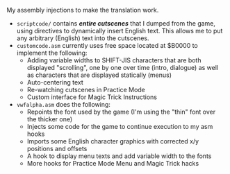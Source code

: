 My assembly injections to make the translation work.

* `scriptcode/` contains ***entire cutscenes*** that I dumped from the game, using directives to dynamically insert English text. This allows me to put any arbitrary (English) text into the cutscenes.
* `customcode.asm` currently uses free space located at $B0000 to implement the following:
  * Adding variable widths to SHIFT-JIS characters that are both displayed "scrolling", one by one over time (intro, dialogue) as well as characters that are displayed statically (menus)
  * Auto-centering text
  * Re-watching cutscenes in Practice Mode
  * Custom interface for Magic Trick Instructions
* `vwfalpha.asm` does the following:
  * Repoints the font used by the game (I'm using the "thin" font over the thicker one)
  * Injects some code for the game to continue execution to my asm hooks
  * Imports some English character graphics with corrected x/y positions and offsets
  * A hook to display menu texts and add variable width to the fonts
  * More hooks for Practice Mode Menu and Magic Trick hacks